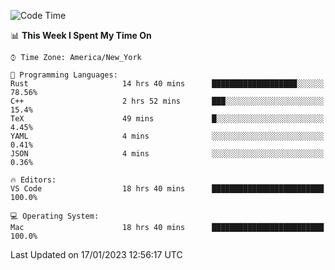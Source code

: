 <!--START_SECTION:waka-->
![Code Time](http://img.shields.io/badge/Code%20Time-52%20hrs%2039%20mins-blue)

📊 **This Week I Spent My Time On** 

```text
⌚︎ Time Zone: America/New_York

💬 Programming Languages: 
Rust                     14 hrs 40 mins      ███████████████████░░░░░░   78.56% 
C++                      2 hrs 52 mins       ███░░░░░░░░░░░░░░░░░░░░░░   15.4% 
TeX                      49 mins             █░░░░░░░░░░░░░░░░░░░░░░░░   4.45% 
YAML                     4 mins              ░░░░░░░░░░░░░░░░░░░░░░░░░   0.41% 
JSON                     4 mins              ░░░░░░░░░░░░░░░░░░░░░░░░░   0.36%

🔥 Editors: 
VS Code                  18 hrs 40 mins      █████████████████████████   100.0%

💻 Operating System: 
Mac                      18 hrs 40 mins      █████████████████████████   100.0%

```


 Last Updated on 17/01/2023 12:56:17 UTC
<!--END_SECTION:waka-->
